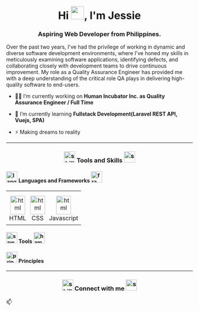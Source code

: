 <h1 align="center">Hi <img src="https://raw.githubusercontent.com/nixin72/nixin72/master/wave.gif" width="35px"></img>, I'm Jessie</h1> 

<h3 align="center">Aspiring Web Developer from Philippines.</h3>

<p>Over the past two years, I've had the privilege of working in dynamic and diverse software development environments, where I've honed my skills in meticulously examining software applications, identifying defects, and collaborating closely with development teams to drive continuous improvement. My role as a Quality Assurance Engineer has provided me with a deep understanding of the critical role QA plays in delivering high-quality software to end-users.</p>

- 🧑‍💻 I’m currently working on **Human Incubator Inc. as Quality Assurance Engineer / Full Time**  
  
- 🌱 I’m currently learning **Fullstack Development(Laravel REST API, Vuejs, SPA)**  

- ⚡ Making dreams to reality

<hr>
<h3 align="center"><img src="https://img.icons8.com/?size=512&id=ggJ9-fogDAOl&format=png" alt="skills" height="30" width="30"> Tools and Skills <img src="https://img.icons8.com/?size=512&id=m27n7btt2tuj&format=png" alt="sword" height="30" width="30"></h3>


<h4 align="left"><img src="https://img.icons8.com/?size=512&id=sbdJ1sR9bNZ7&format=png" height="30" width="30" alt="lang"> Languages and Frameworks <img src="https://img.icons8.com/?size=512&id=LPEROFD0vOCt&format=png" height="30" width="30" alt="frame"></h4>

<table>
  <tbody>
    <tr>
      <td align="center" style="padding: 13px 8px 8px 8px;">
        <a href="https://developer.mozilla.org/en-US/docs/Web/HTML" ><img src="https://seeklogo.com/images/H/html5-without-wordmark-color-logo-14D252D878-seeklogo.com.png" height="50" width="40" alt="html"></a> 
        <br>
        <span>HTML</span>
      </td>
      <td align="center" style="padding: 13px 3px 8px 3px;">
        <a href="https://developer.mozilla.org/en-US/docs/Web/CSS" ><img src="https://seeklogo.com/images/C/css-3-logo-023C1A7171-seeklogo.com.png" height="50" width="40" alt="html"></a> 
        <br>
        <span>CSS</span>
      </td>
      <td align="center" style="padding: 13px 8px 8px 8px;">
        <a href="https://developer.mozilla.org/en-US/docs/Learn/JavaScript" ><img src="https://seeklogo.com/images/J/javascript-logo-8892AEFCAC-seeklogo.com.png" height="50" width="40" alt="html"></a> 
        <br>
        <span>Javascript</span>
      </td>
    </tr>
  </tbody>
</table>



<h4 align="left"><img src="https://img.icons8.com/?size=512&id=GiL3hiAx1vEm&format=png" height="30" width="30" alt="saw"> Tools <img src="https://img.icons8.com/?size=512&id=mKgYKWQTRwfQ&format=png" height="30" width="30" alt="hammer"></h4>




<h4 align="left"><img src="https://img.icons8.com/?size=512&id=46857&format=png" height="30" width="30" alt="principle"> Principles</h4>


<hr>

<h3 align="center"><img src="https://img.icons8.com/?size=512&id=8uRMRaIgShyZ&format=png" alt="skills" height="30" width="30"> Connect with me <img src="https://img.icons8.com/?size=512&id=YPTIm-YZ9e2J&format=png" alt="sword" height="30" width="30"></h3>
📫